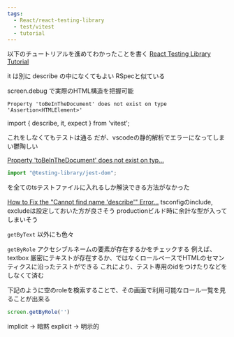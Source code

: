 ```yaml
---
tags:
  - React/react-testing-library
  - test/vitest
  - tutorial
---
```

以下のチュートリアルを進めてわかったことを書く
[React Testing Library Tutorial](https://www.robinwieruch.de/react-testing-library/)

it は別に describe の中になくてもよい
RSpecと似ている

screen.debug で実際のHTML構造を把握可能

```
Property 'toBeInTheDocument' does not exist on type 'Assertion<HTMLElement>'
```

import { describe, it, expect } from 'vitest';

これをしなくてもテストは通る
だが、vscodeの静的解析でエラーになってしまい鬱陶しい

[Property 'toBeInTheDocument' does not exist on typ...](https://github.com/testing-library/jest-dom/issues/546#issuecomment-2142356024)
```ts
import "@testing-library/jest-dom";
```
を全てのtsテストファイルに入れるしか解決できる方法がなかった

[How to Fix the "Cannot find name 'describe'" Error...](https://medium.com/@tariibaba/typescript-cannot-find-name-describe-b72f3009ea86)
tsconfigのinclude, excludeは設定しておいた方が良さそう
productionビルド時に余計な型が入ってしまいそう


`getByText` 以外にも色々

`getByRole`
アクセシブルネームの要素が存在するかをチェックする
例えば、textbox
厳密にテキストが存在するか、ではなくロールベースでHTMLのセマンティクスに沿ったテストができる
これにより、テスト専用のidをつけたりなどをしなくて済む

下記のように空のroleを検索することで、その画面で利用可能なロール一覧を見ることが出来る
```ts
screen.getByRole('')
```

implicit -> 暗黙
explicit -> 明示的
